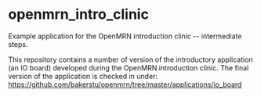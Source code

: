 # openmrn_intro_clinic
Example application for the OpenMRN introduction clinic -- intermediate steps.

This repository contains a number of version of the introductory application (an IO board) developed during the OpenMRN introduction clinic. The final version of the application is checked in under: https://github.com/bakerstu/openmrn/tree/master/applications/io_board
